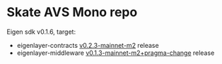 # Skate AVS Mono repo

Eigen sdk v0.1.6, target:

+ eigenlayer-contracts [v0.2.3-mainnet-m2](https://github.com/Layr-Labs/eigenlayer-contracts/releases/tag/v0.2.3-mainnet-m2) release
+ eigenlayer-middleware [v0.1.3-mainnet-m2+pragma-change](https://github.com/Layr-Labs/eigenlayer-middleware/releases/tag/v0.1.3-mainnet-m2%2Bpragma-change) release

